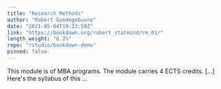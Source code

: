 ```yaml
---
title: "Research Methods"
author: "Robert Goedegebuure"
date: "2021-05-04T19:33:59Z"
link: "https://bookdown.org/robert_statmind/rm_01/"
length_weight: "6.2%"
repo: "rstudio/bookdown-demo"
pinned: false
---
```


This module is of MBA programs. The module carries 4 ECTS credits. [...] Here's the syllabus of this ...

